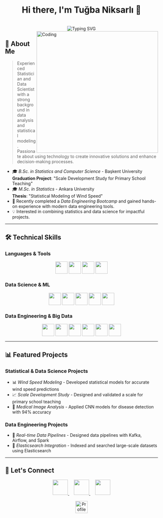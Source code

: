 <div align="center">
  <h1>Hi there, I'm Tuğba Niksarlı 👋</h1>
  
  <br/>
  <img src="https://readme-typing-svg.herokuapp.com?font=Fira+Code&duration=3000&pause=1000&color=FF69B4&center=true&vCenter=true&repeat=true&width=435&lines=Statistician;Data+Scientist;Data+Engineering;AI+Enthusiast;Deep+Learning+Specialist" alt="Typing SVG" />
  <br/>
</div>

<img align="right" alt="Coding" width="400" src="https://cdn.dribbble.com/users/4055494/screenshots/15215756/media/d2b66c4ca0192aa26d103448b3d1518b.gif">

## 🚀 About Me
> Experienced Statistician and Data Scientist with a strong background in data analysis and statistical modeling. Passionate about using technology to create innovative solutions and enhance decision-making processes.

- 🎓 *B.Sc. in Statistics and Computer Science* - Başkent University  
  **Graduation Project**: "Scale Development Study for Primary School Teaching"
- 🎓 *M.Sc. in Statistics* - Ankara University  
  **Thesis**: "Statistical Modeling of Wind Speed"
- 🌱 Recently completed a *Data Engineering Bootcamp* and gained hands-on experience with modern data engineering tools.
- 💡 Interested in combining statistics and data science for impactful projects.

---

## 🛠 Technical Skills

### Languages & Tools
<p align="center">
  <img src="https://img.shields.io/badge/Python-3776AB?style=for-the-badge&logo=python&logoColor=white" height="40"/>
  <img src="https://img.shields.io/badge/R-276DC3?style=for-the-badge&logo=r&logoColor=white" height="40"/>
  <img src="https://img.shields.io/badge/Matlab-0076A8?style=for-the-badge&logo=mathworks&logoColor=white" height="40"/>
  <img src="https://img.shields.io/badge/SPSS-003399?style=for-the-badge&logo=spss&logoColor=white" height="40"/>
</p>

### Data Science & ML
<p align="center">
  <img src="https://img.shields.io/badge/Pandas-150458?style=for-the-badge&logo=pandas&logoColor=white" height="40"/>
  <img src="https://img.shields.io/badge/NumPy-013243?style=for-the-badge&logo=numpy&logoColor=white" height="40"/>
  <img src="https://img.shields.io/badge/Seaborn-4C8CBC?style=for-the-badge&logo=python&logoColor=white" height="40"/>
  <img src="https://img.shields.io/badge/Matplotlib-339933?style=for-the-badge&logo=python&logoColor=white" height="40"/>
  <img src="https://img.shields.io/badge/Scikit--Learn-F7931E?style=for-the-badge&logo=scikit-learn&logoColor=white" height="40"/>
</p>

### Data Engineering & Big Data
<p align="center">
  <img src="https://img.shields.io/badge/Docker-2496ED?style=for-the-badge&logo=docker&logoColor=white" height="40"/>
  <img src="https://img.shields.io/badge/Apache%20Airflow-017CEE?style=for-the-badge&logo=apacheairflow&logoColor=white" height="40"/>
  <img src="https://img.shields.io/badge/Apache%20Kafka-231F20?style=for-the-badge&logo=apachekafka&logoColor=white" height="40"/>
  <img src="https://img.shields.io/badge/Apache%20Spark-E25A1C?style=for-the-badge&logo=apachespark&logoColor=white" height="40"/>
  <img src="https://img.shields.io/badge/Hadoop-66CCFF?style=for-the-badge&logo=apachehadoop&logoColor=white" height="40"/>
  <img src="https://img.shields.io/badge/Elasticsearch-005571?style=for-the-badge&logo=elasticsearch&logoColor=white" height="40"/>
</p>

---

## 📊 Featured Projects

### Statistical & Data Science Projects
- 📊 *Wind Speed Modeling* - Developed statistical models for accurate wind speed predictions
- 📈 *Scale Development Study* - Designed and validated a scale for primary school teaching
- 🧠 *Medical Image Analysis* - Applied CNN models for disease detection with 94% accuracy


### Data Engineering Projects
- 🚀 *Real-time Data Pipelines* - Designed data pipelines with Kafka, Airflow, and Spark
- 🔎 *Elasticsearch Integration* - Indexed and searched large-scale datasets using Elasticsearch

---

## 📱 Let's Connect

<div align="center">
  <a href="https://www.linkedin.com/in/tuğba-niksarli/">
    <img src="https://img.shields.io/badge/LinkedIn-0077B5?style=for-the-badge&logo=linkedin&logoColor=white" height="50"/>
  </a>
  &nbsp;&nbsp;&nbsp;
  <a href="https://www.kaggle.com/tubaniksarl">
    <img src="https://img.shields.io/badge/Kaggle-20BEFF?style=for-the-badge&logo=kaggle&logoColor=white" height="50"/>
  </a>
  &nbsp;&nbsp;&nbsp;
  <a href="https://medium.com/@tugbaaniksarli">
    <img src="https://img.shields.io/badge/Medium-12100E?style=for-the-badge&logo=medium&logoColor=white" height="50"/>
  </a>
</div>

<div align="center">
  <br/>
  <img src="https://komarev.com/ghpvc/?username=tugbaaniksarli&color=pink&style=for-the-badge" alt="Profile Views" height="40"/>
</div>
